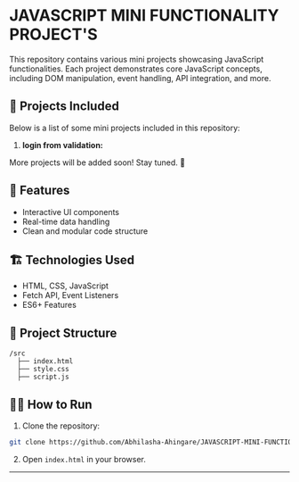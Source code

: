 # JAVASCRIPT MINI FUNCTIONALITY PROJECT'S

This repository contains various mini projects showcasing JavaScript functionalities. Each project demonstrates core JavaScript concepts, including DOM manipulation, event handling, API integration, and more.

## 🚀 Projects Included

Below is a list of some mini projects included in this repository:

1. **login from validation:**

More projects will be added soon! Stay tuned. 🎉

## 🚀 **Features**
- Interactive UI components  
- Real-time data handling  
- Clean and modular code structure  

## 🏗️ **Technologies Used**
- HTML, CSS, JavaScript  
- Fetch API, Event Listeners  
- ES6+ Features  

## 📂 **Project Structure**
```
/src
  ├── index.html
  ├── style.css
  ├── script.js
```

## 🏃‍♂️ **How to Run**
1. Clone the repository:
```bash
git clone https://github.com/Abhilasha-Ahingare/JAVASCRIPT-MINI-FUNCTIONALITY-PROJECT-S.git
```
2. Open `index.html` in your browser.

---
